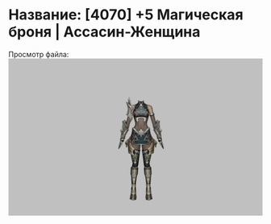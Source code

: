 # Название: [4070] +5 Магическая броня | Ассасин-Женщина

Просмотр файла:
![p070001.png](p070001.png)
